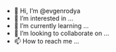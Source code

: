 - 👋 Hi, I’m @evgenrodya
- 👀 I’m interested in ...
- 🌱 I’m currently learning ...
- 💞️ I’m looking to collaborate on ...
- 📫 How to reach me ...

<!---
evgenrodya/evgenrodya is a ✨ special ✨ repository because its `README.md` (this file) appears on your GitHub profile.
You can click the Preview link to take a look at your changes.
--->
